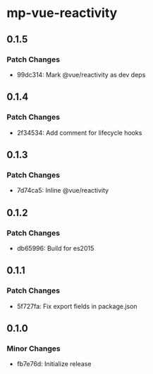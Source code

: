 # mp-vue-reactivity

## 0.1.5

### Patch Changes

- 99dc314: Mark @vue/reactivity as dev deps

## 0.1.4

### Patch Changes

- 2f34534: Add comment for lifecycle hooks

## 0.1.3

### Patch Changes

- 7d74ca5: Inline @vue/reactivity

## 0.1.2

### Patch Changes

- db65996: Build for es2015

## 0.1.1

### Patch Changes

- 5f727fa: Fix export fields in package.json

## 0.1.0

### Minor Changes

- fb7e76d: Initialize release

